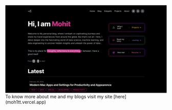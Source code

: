 <img alt='blogmohit' src='https://raw.githubusercontent.com/moh1tt/blog/master/public/static/images/BlogHomePage.png'>
To know more about me and my blogs visit my site [here](moh1tt.vercel.app)
